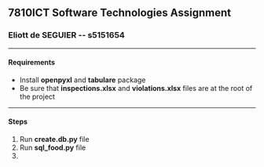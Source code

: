 ## 7810ICT Software Technologies Assignment

### Eliott de SEGUIER -- s5151654

---

#### Requirements
- Install **openpyxl** and **tabulare** package
- Be sure that **inspections.xlsx** and **violations.xlsx** files are at the 
root of the project

---

#### Steps
1. Run **create.db.py** file
2. Run **sql_food.py** file
3. 